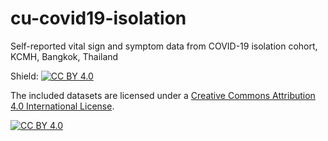 # cu-covid19-isolation
Self-reported vital sign and symptom data from COVID-19 isolation cohort, KCMH, Bangkok, Thailand




Shield: [![CC BY 4.0][cc-by-shield]][cc-by]

The included datasets are licensed under a
[Creative Commons Attribution 4.0 International License][cc-by].

[![CC BY 4.0][cc-by-image]][cc-by]

[cc-by]: http://creativecommons.org/licenses/by/4.0/
[cc-by-image]: https://i.creativecommons.org/l/by/4.0/88x31.png
[cc-by-shield]: https://img.shields.io/badge/License-CC%20BY%204.0-lightgrey.svg
